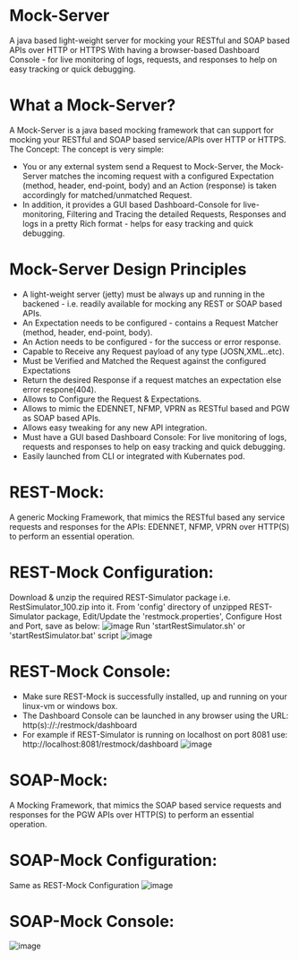 # Mock-Server
A java based light-weight server for mocking your RESTful and SOAP based APIs over HTTP or HTTPS With having a browser-based Dashboard Console - for live monitoring of logs, requests, and responses to help on easy tracking or quick debugging. 

# What a Mock-Server?
A Mock-Server is a java based mocking framework that can support for mocking your RESTful and SOAP based service/APIs over HTTP or HTTPS.
The Concept: The concept is very simple:
* You or any external system send a Request to Mock-Server, the Mock-Server matches the incoming request with a configured Expectation (method, header, end-point, body) and an Action (response) is taken accordingly for matched/unmatched Request.
* In addition, it provides a GUI based Dashboard-Console for live-monitoring, Filtering and Tracing the detailed Requests, Responses and logs in a pretty Rich format - helps for easy tracking and quick debugging.

# Mock-Server Design Principles
* A light-weight server (jetty) must be always up and running in the backened - i.e. readily available for mocking any REST or SOAP based APIs.
* An Expectation needs to be configured - contains a Request Matcher (method, header, end-point, body).
* An Action needs to be configured - for the success or error response.
* Capable to Receive any Request payload of any type (JOSN,XML..etc).
* Must be Verified and Matched the Request against the configured Expectations
* Return the desired Response if a request matches an expectation else error respone(404).
* Allows to Configure the Request & Expectations.
* Allows to mimic the EDENNET, NFMP, VPRN as RESTful based and PGW as SOAP based APIs.
* Allows easy tweaking for any new API integration.
* Must have a GUI based Dashboard Console: For live monitoring of logs, requests and responses to help on easy tracking and quick debugging.
* Easily launched from CLI or integrated with Kubernates pod.

# REST-Mock:
A generic Mocking Framework, that mimics the RESTful based any service requests and responses for the APIs: EDENNET, NFMP, VPRN over HTTP(S) to perform an essential operation.

# REST-Mock Configuration:
Download & unzip the required REST-Simulator package i.e. RestSimulator_100.zip into it. From 'config' directory of unzipped REST-Simulator package, Edit/Update the 'restmock.properties',
Configure Host and Port, save as below:
![image](https://user-images.githubusercontent.com/17194046/155332898-58efca2e-d3c4-473e-bab7-cc634a5a6274.png)
Run 'startRestSimulator.sh' or 'startRestSimulator.bat' script
![image](https://user-images.githubusercontent.com/17194046/155331678-164ad052-0baf-40c7-8031-d2b2e4df58ff.png)

# REST-Mock Console:
* Make sure REST-Mock is successfully installed, up and running on your linux-vm or windows box.
* The Dashboard Console can be launched in any browser using the URL: http(s)://<host>:<port>/restmock/dashboard
* For example if REST-Simulator is running on localhost on port 8081 use: http://localhost:8081/restmock/dashboard
![image](https://user-images.githubusercontent.com/17194046/155333721-2a4c323e-5ac8-4493-ab42-2d9210712b2f.png)
   
# SOAP-Mock:
A Mocking Framework, that mimics the SOAP based service requests and responses for the PGW APIs over HTTP(S) to perform an essential operation.

# SOAP-Mock Configuration:
Same as REST-Mock Configuration
![image](https://user-images.githubusercontent.com/17194046/155334797-1d9c98e2-5aa6-476b-afb7-cf5bcb7f5452.png)

# SOAP-Mock Console:
![image](https://user-images.githubusercontent.com/17194046/155334711-e904cb3c-95f3-4df5-8622-e99cc50b03f2.png)



  
  
  
  
  

